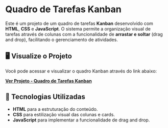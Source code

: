 # Quadro de Tarefas Kanban

Este é um projeto de um quadro de tarefas **Kanban** desenvolvido com **HTML**, **CSS** e **JavaScript**. O sistema permite a organização visual de tarefas através de colunas com a funcionalidade de **arrastar e soltar** (drag and drop), facilitando o gerenciamento de atividades.

## 🖥️ Visualize o Projeto

Você pode acessar e visualizar o quadro Kanban através do link abaixo:

[**Ver Projeto - Quadro de Tarefas Kanban**](https://danielpegogomes.github.io/kanban-frontend/)

## 🚀 Tecnologias Utilizadas

- **HTML** para a estruturação do conteúdo.
- **CSS** para estilização visual das colunas e cards.
- **JavaScript** para implementar a funcionalidade de drag and drop.